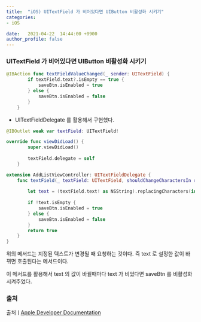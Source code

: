 ```yaml
---
title:  "iOS) UITextField 가 비어있다면 UIButton 비활성화 시키기"
categories:
- iOS

date:   2021-04-22  14:44:00 +0900
author_profile: false
---
```

### UITextField 가 비어있다면 UIButton 비활성화 시키기

```swift
@IBAction func textFieldValueChanged(_ sender: UITextField) {
        if textField.text?.isEmpty == true {
            saveBtn.isEnabled = true
        } else {
            saveBtn.isEnabled = false
        }
    }
```

- UITextFieldDelegate 를 활용해서 구현했다.

```swift
@IBOutlet weak var textField: UITextField!

override func viewDidLoad() {
        super.viewDidLoad()
     
        textField.delegate = self
    }

extension AddListViewController: UITextFieldDelegate {
    func textField(_ textField: UITextField, shouldChangeCharactersIn range: NSRange, replacementString string: String) -> Bool {
        
        let text = (textField.text! as NSString).replacingCharacters(in: range, with: string)
        
        if !text.isEmpty {
            saveBtn.isEnabled = true
        } else {
            saveBtn.isEnabled = false
        }
        return true
    }
}
```

위의 메서드는 지정된 텍스트가 변경될 때 요청하는 것이다. 즉 text 로 설정한 값이 바뀌면 호출된다는 메서드이다.

이 메서드를 활용해서 text 의 값이 바뀔때마다 text 가 비었다면 saveBtn 를 비활성화시켜주었다.

### 출처
출처ㅣ[Apple Developer Documentation](https://developer.apple.com/documentation/uikit/uitextfielddelegate/1619599-textfield)
